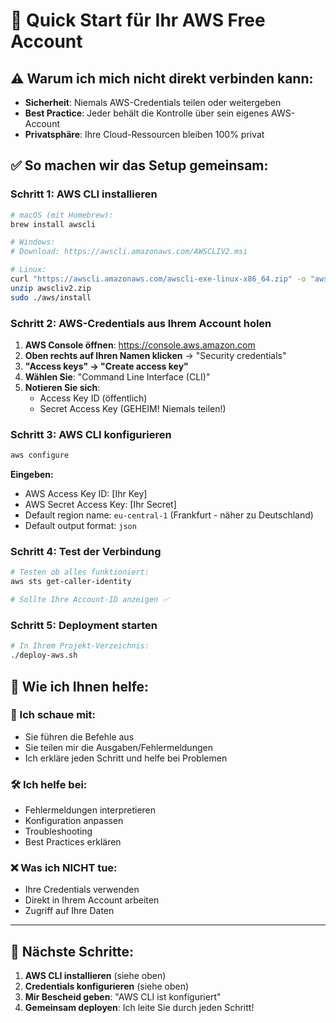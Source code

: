 # 🚀 Quick Start für Ihr AWS Free Account

## ⚠️ Warum ich mich nicht direkt verbinden kann:
- **Sicherheit**: Niemals AWS-Credentials teilen oder weitergeben
- **Best Practice**: Jeder behält die Kontrolle über sein eigenes AWS-Account
- **Privatsphäre**: Ihre Cloud-Ressourcen bleiben 100% privat

## ✅ So machen wir das Setup gemeinsam:

### **Schritt 1: AWS CLI installieren**
```bash
# macOS (mit Homebrew):
brew install awscli

# Windows: 
# Download: https://awscli.amazonaws.com/AWSCLIV2.msi

# Linux:
curl "https://awscli.amazonaws.com/awscli-exe-linux-x86_64.zip" -o "awscliv2.zip"
unzip awscliv2.zip
sudo ./aws/install
```

### **Schritt 2: AWS-Credentials aus Ihrem Account holen**
1. **AWS Console öffnen**: https://console.aws.amazon.com
2. **Oben rechts auf Ihren Namen klicken** → "Security credentials"
3. **"Access keys" → "Create access key"**
4. **Wählen Sie**: "Command Line Interface (CLI)"
5. **Notieren Sie sich**:
   - Access Key ID (öffentlich)
   - Secret Access Key (GEHEIM! Niemals teilen!)

### **Schritt 3: AWS CLI konfigurieren**
```bash
aws configure
```

**Eingeben:**
- AWS Access Key ID: [Ihr Key]
- AWS Secret Access Key: [Ihr Secret]
- Default region name: `eu-central-1` (Frankfurt - näher zu Deutschland)
- Default output format: `json`

### **Schritt 4: Test der Verbindung**
```bash
# Testen ob alles funktioniert:
aws sts get-caller-identity

# Sollte Ihre Account-ID anzeigen ✅
```

### **Schritt 5: Deployment starten**
```bash
# In Ihrem Projekt-Verzeichnis:
./deploy-aws.sh
```

## 🤝 Wie ich Ihnen helfe:

### **👀 Ich schaue mit:**
- Sie führen die Befehle aus
- Sie teilen mir die Ausgaben/Fehlermeldungen
- Ich erkläre jeden Schritt und helfe bei Problemen

### **🛠️ Ich helfe bei:**
- Fehlermeldungen interpretieren
- Konfiguration anpassen
- Troubleshooting
- Best Practices erklären

### **❌ Was ich NICHT tue:**
- Ihre Credentials verwenden
- Direkt in Ihrem Account arbeiten
- Zugriff auf Ihre Daten

---

## 🎯 Nächste Schritte:

1. **AWS CLI installieren** (siehe oben)
2. **Credentials konfigurieren** (siehe oben) 
3. **Mir Bescheid geben**: "AWS CLI ist konfiguriert"
4. **Gemeinsam deployen**: Ich leite Sie durch jeden Schritt!
